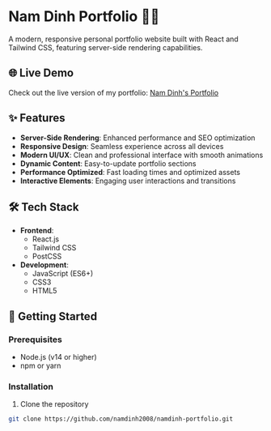 # Nam Dinh Portfolio 👨‍💻

A modern, responsive personal portfolio website built with React and Tailwind CSS, featuring server-side rendering capabilities.

## 🌐 Live Demo

Check out the live version of my portfolio: [Nam Dinh's Portfolio](https://namdinh-portfolio.netlify.app/)


## ✨ Features

- **Server-Side Rendering**: Enhanced performance and SEO optimization
- **Responsive Design**: Seamless experience across all devices
- **Modern UI/UX**: Clean and professional interface with smooth animations
- **Dynamic Content**: Easy-to-update portfolio sections
- **Performance Optimized**: Fast loading times and optimized assets
- **Interactive Elements**: Engaging user interactions and transitions

## 🛠️ Tech Stack

- **Frontend**:
  - React.js
  - Tailwind CSS
  - PostCSS
- **Development**:
  - JavaScript (ES6+)
  - CSS3
  - HTML5

## 🚀 Getting Started

### Prerequisites

- Node.js (v14 or higher)
- npm or yarn

### Installation

1. Clone the repository
```bash
git clone https://github.com/namdinh2008/namdinh-portfolio.git
